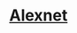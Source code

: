 # [Alexnet](http://papers.nips.cc/paper/4824-imagenet-classification-with-deep-convolutional-neural-networks.pdf)
